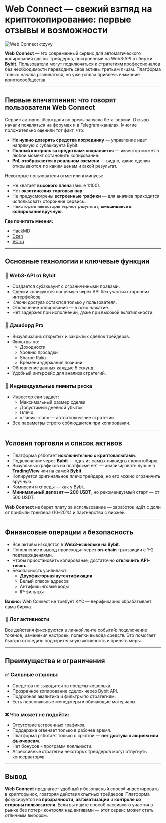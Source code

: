 # Web Connect — свежий взгляд на криптокопирование: первые отзывы и возможности
![Web Connect otzyvy](https://github.com/user-attachments/assets/df8e20f6-02fe-44ce-b37d-17ce85135862)


**Web Connect** — это современный сервис для автоматического копирования сделок трейдеров, построенный на Web3-API от биржи **Bybit**. Пользователи могут подключаться к стратегиям профессионалов без необходимости переводить свои активы третьим лицам. Платформа только начала развиваться, но уже успела привлечь внимание криптосообщества.

---

## Первые впечатления: что говорят пользователи Web Connect

Сервис активно обсуждали во время запуска бета-версии. Отзывы начали появляться на форумах и в Telegram-каналах. Многие положительно оценили тот факт, что:

- **Не нужно доверять средства посреднику** — управление идет напрямую с субаккаунта Bybit.
- **Полный контроль за средствами сохраняется** — инвестор может в любой момент остановить копирование.
- **PnL отображается в реальном времени** — видно, какие сделки открываются, по каким ценам и какой результат.

Некоторые пользователи отметили и минусы:

- Не хватает **высокого плеча** (выше 1:100).
- Нет **экзотических торговых пар**.
- Не предусмотрены **встроенные графики** — для анализа приходится использовать сторонние сервисы.
- Некоторые инвесторы теряют результат, **вмешиваясь в копирование вручную**.

**Где почитать мнения:**  
- [HackMD](https://hackmd.io/@dcZjOYrSSuWkEhF0IanWmA/B1WREccElg) 
- [Dzen](https://dzen.ru/a/aF0S4rRPVRb2Wbkv)  
- [VC.ru](https://vc.ru/id5043768/2061216-istoriya-finansovoy-sistemy)

---

## Основные технологии и ключевые функции

### 🔹 Web3-API от Bybit

- Создается субаккаунт с ограниченными правами.
- Сделки копируются напрямую через API без участия сторонних интерфейсов.
- Ключи доступа остаются только у пользователя.
- Отключение копирования — в одно нажатие.
- Нет задержек при исполнении, даже при высокой волатильности.

### 🔹 Дашборд Pro

- Визуализация открытых и закрытых сделок трейдеров.
- Фильтры по:
  - Доходности
  - Уровню просадки
  - Sharpe Ratio
  - Времени удержания позиции
- Обновление данных каждые 5 секунд.
- Удобный интерфейс для анализа стратегий.

### 🔹 Индивидуальные лимиты риска

- Инвестор сам задаёт:
  - Максимальный размер сделки
  - Допустимый дневной убыток
  - Плечо
  - «Паник-стоп» — автоотключение стратегии
- Все параметры строго соблюдаются при копировании.

---

## Условия торговли и список активов

- Платформа работает **исключительно с криптовалютами**.
- Подключение через **Bybit** — одну из самых ликвидных криптобирж.
- Визуальных графиков на платформе нет — анализировать лучше в **TradingView** или на самой **Bybit**.
- Копируется оригинальное плечо трейдера, но его можно ограничить вручную.
- Комиссии и спреды — как у Bybit.
- **Минимальный депозит — 200 USDT**, но рекомендуемый старт — от 500 USDT.

**Web Connect** не берет плату за использование — заработок идёт с доли от прибыли трейдера (10–20%) и партнёрства с биржей.

---

## Финансовые операции и безопасность

- Все активы находятся в **Web3-кошельке на Bybit**.
- Пополнение и вывод происходят через **on-chain** транзакции с 1–2 подтверждениями.
- Чтобы приостановить копирование, достаточно **отключить API-токен**.
- Безопасность усиливают:
  - **Двухфакторная аутентификация**
  - Белый список адресов
  - Антифишинговые коды
  - IP-фильтры

**Важно:** Web Connect не требует KYC — верификацию обрабатывает сама биржа.

### 📜 Лог активности

Все действия фиксируются в личной ленте событий: подключение токенов, изменения настроек, попытки вывода средств. Это помогает быстро отследить подозрительную активность и принять меры.

---

## Преимущества и ограничения

### ✅ Сильные стороны:

- Средства не выводятся за пределы кошелька.
- Прозрачное копирование сделок через Bybit API.
- Подробная аналитика и фильтры по стратегиям.
- Есть персональные менеджеры и обучающие материалы.

### ❌ Что может не подойти:

- Отсутствие встроенных графиков.
- Поддержка отвечает только в рабочее время.
- Платформа работает только с криптой — **нет доступа к акциям или фьючерсам**.
- Нет бонусов и программ лояльности.
- Агрессивные стратегии некоторых трейдеров могут отпугнуть консерваторов.

---

## Вывод

**Web Connect** предлагает удобный и безопасный способ инвестировать в крипторынок, повторяя действия опытных трейдеров. Платформа фокусируется на **прозрачности**, **автоматизации** и **контроле со стороны пользователя**. Если вы ищете способ пассивного участия в рынке без потери контроля над активами — этот сервис может стать отличным выбором.

